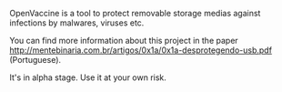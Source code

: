 OpenVaccine is a tool to protect removable storage medias
against infections by malwares, viruses etc.

You can find more information about this project in the paper
http://mentebinaria.com.br/artigos/0x1a/0x1a-desprotegendo-usb.pdf
(Portuguese).

It's in alpha stage. Use it at your own risk.
